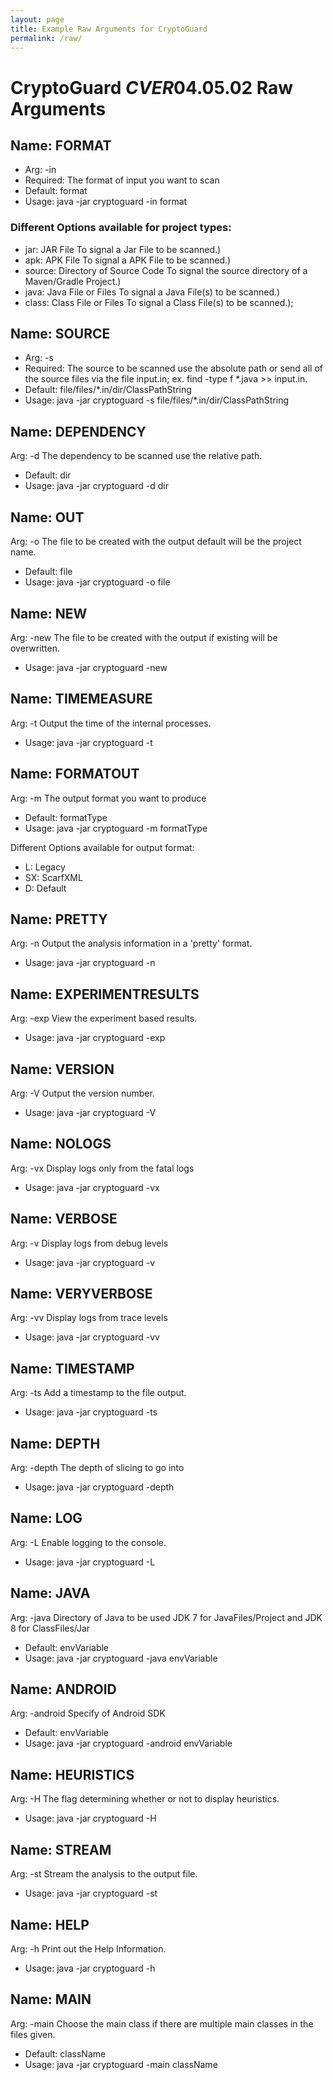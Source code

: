 ```yaml
---
layout: page
title: Example Raw Arguments for CryptoGuard
permalink: /raw/
---
```


# CryptoGuard $CVER 04.05.02$ Raw Arguments

## Name: FORMAT
* Arg: -in
* Required: The format of input you want to scan
* Default: format
* Usage: java -jar cryptoguard -in format

### Different Options available for project types:
* jar: JAR File To signal a Jar File to be scanned.)
* apk: APK File To signal a APK File to be scanned.)
* source: Directory of Source Code To signal the source directory of a Maven/Gradle Project.)
* java: Java File or Files To signal a Java File(s) to be scanned.)
* class: Class File or Files To signal a Class File(s) to be scanned.);

## Name: SOURCE
* Arg: -s
* Required: The source to be scanned use the absolute path or send all of the source files via the file input.in; ex. find -type f *.java >> input.in.
* Default: file/files/*.in/dir/ClassPathString
* Usage: java -jar cryptoguard -s file/files/*.in/dir/ClassPathString

## Name: DEPENDENCY
Arg: -d
The dependency to be scanned use the relative path.
* Default: dir
* Usage: java -jar cryptoguard -d dir

## Name: OUT
Arg: -o
The file to be created with the output default will be the project name.
* Default: file
* Usage: java -jar cryptoguard -o file

## Name: NEW
Arg: -new
The file to be created with the output if existing will be overwritten.
* Usage: java -jar cryptoguard -new

## Name: TIMEMEASURE
Arg: -t
Output the time of the internal processes.
* Usage: java -jar cryptoguard -t

## Name: FORMATOUT
Arg: -m
The output format you want to produce
* Default: formatType
* Usage: java -jar cryptoguard -m formatType

Different Options available for output format:
* L: Legacy
* SX: ScarfXML
* D: Default

## Name: PRETTY
Arg: -n
Output the analysis information in a 'pretty' format.
* Usage: java -jar cryptoguard -n

## Name: EXPERIMENTRESULTS
Arg: -exp
View the experiment based results.
* Usage: java -jar cryptoguard -exp

## Name: VERSION
Arg: -V
Output the version number.
* Usage: java -jar cryptoguard -V

## Name: NOLOGS
Arg: -vx
Display logs only from the fatal logs
* Usage: java -jar cryptoguard -vx

## Name: VERBOSE
Arg: -v
Display logs from debug levels
* Usage: java -jar cryptoguard -v

## Name: VERYVERBOSE
Arg: -vv
Display logs from trace levels
* Usage: java -jar cryptoguard -vv

## Name: TIMESTAMP
Arg: -ts
Add a timestamp to the file output.
* Usage: java -jar cryptoguard -ts

## Name: DEPTH
Arg: -depth
The depth of slicing to go into
* Usage: java -jar cryptoguard -depth

## Name: LOG
Arg: -L
Enable logging to the console.
* Usage: java -jar cryptoguard -L

## Name: JAVA
Arg: -java
Directory of Java to be used JDK 7 for JavaFiles/Project and JDK 8 for ClassFiles/Jar
* Default: envVariable
* Usage: java -jar cryptoguard -java envVariable

## Name: ANDROID
Arg: -android
Specify of Android SDK
* Default: envVariable
* Usage: java -jar cryptoguard -android envVariable

## Name: HEURISTICS
Arg: -H
The flag determining whether or not to display heuristics.
* Usage: java -jar cryptoguard -H

## Name: STREAM
Arg: -st
Stream the analysis to the output file.
* Usage: java -jar cryptoguard -st

## Name: HELP
Arg: -h
Print out the Help Information.
* Usage: java -jar cryptoguard -h

## Name: MAIN
Arg: -main
Choose the main class if there are multiple main classes in the files given.
* Default: className
* Usage: java -jar cryptoguard -main className